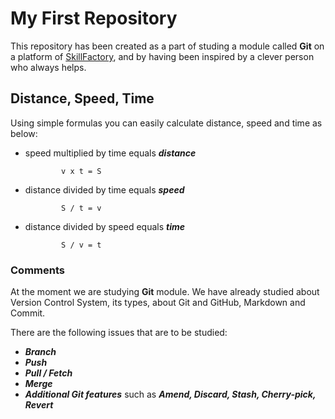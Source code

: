 # My First Repository
This repository has been created as a part of studing a module called **Git** on a platform of [SkillFactory](https://skillfactory.ru/), and by having been inspired by a clever person who always helps. 

## Distance, Speed, Time 
Using simple formulas you can easily calculate distance, speed and time as below: 
* speed multiplied by time equals ***distance*** 

              v x t = S 

* distance divided by time equals ***speed*** 

              S / t = v 

* distance divided by speed equals ***time***

              S / v = t

### Comments 
At the moment we are studying **Git** module. 
We have already studied about Version Control System, its types, about Git and GitHub, Markdown and Commit. 

There are the following issues that are to be studied: 
* ***Branch*** 
* ***Push*** 
* ***Pull / Fetch*** 
* ***Merge*** 
* ***Additional Git features*** such as ***Amend, Discard, Stash, Cherry-pick, Revert***

